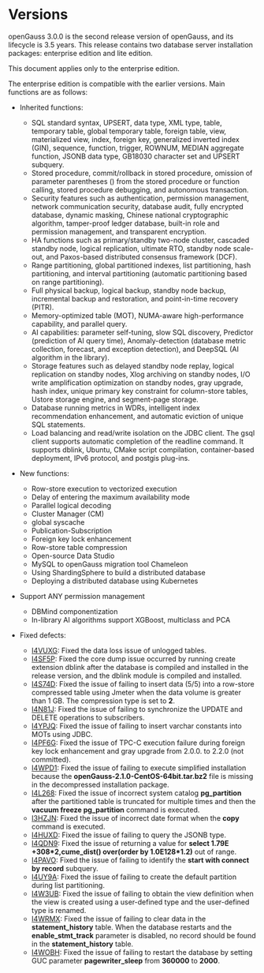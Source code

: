 # Versions<a name="EN-US_TOPIC_0289899200"></a>

openGauss 3.0.0 is the second release version of openGauss, and its lifecycle is 3.5 years. This release contains two database server installation packages: enterprise edition and lite edition.

This document applies only to the enterprise edition.

The enterprise edition is compatible with the earlier versions. Main functions are as follows:

-   Inherited functions:
    -   SQL standard syntax, UPSERT, data type, XML type, table, temporary table, global temporary table, foreign table, view, materialized view, index, foreign key, generalized inverted index \(GIN\), sequence, function, trigger, ROWNUM, MEDIAN aggregate function, JSONB data type, GB18030 character set and UPSERT subquery.
    -   Stored procedure, commit/rollback in stored procedure, omission of parameter parentheses \(\) from the stored procedure or function calling, stored procedure debugging, and autonomous transaction.
    -   Security features such as authentication, permission management, network communication security, database audit, fully encrypted database, dynamic masking, Chinese national cryptographic algorithm, tamper-proof ledger database, built-in role and permission management, and transparent encryption.
    -   HA functions such as primary/standby two-node cluster, cascaded standby node, logical replication, ultimate RTO, standby node scale-out, and Paxos-based distributed consensus framework \(DCF\).
    -   Range partitioning, global partitioned indexes, list partitioning, hash partitioning, and interval partitioning \(automatic partitioning based on range partitioning\).
    -   Full physical backup, logical backup, standby node backup, incremental backup and restoration, and point-in-time recovery \(PITR\).
    -   Memory-optimized table \(MOT\), NUMA-aware high-performance capability, and parallel query.
    -   AI capabilities: parameter self-tuning, slow SQL discovery, Predictor \(prediction of AI query time\), Anomaly-detection \(database metric collection, forecast, and exception detection\), and DeepSQL \(AI algorithm in the library\).
    -   Storage features such as delayed standby node replay, logical replication on standby nodes, Xlog archiving on standby nodes, I/O write amplification optimization on standby nodes, gray upgrade, hash index, unique primary key constraint for column-store tables, Ustore storage engine, and segment-page storage.
    -   Database running metrics in WDRs, intelligent index recommendation enhancement, and automatic eviction of unique SQL statements.
    -   Load balancing and read/write isolation on the JDBC client. The gsql client supports automatic completion of the readline command. It supports dblink, Ubuntu, CMake script compilation, container-based deployment, IPv6 protocol, and postgis plug-ins.


-   New functions:
    -   Row-store execution to vectorized execution
    -   Delay of entering the maximum availability mode
    -   Parallel logical decoding
    -   Cluster Manager \(CM\)
    -   global syscache
    -   Publication-Subscription
    -   Foreign key lock enhancement
    -   Row-store table compression
    -   Open-source Data Studio
    -   MySQL to openGauss migration tool Chameleon
    -   Using ShardingSphere to build a distributed database
    -   Deploying a distributed database using Kubernetes
-   Support ANY permission management
    - DBMind componentization
    - In-library AI algorithms support XGBoost, multiclass and PCA
    
-   Fixed defects:
    -   [I4VUXG](https://gitee.com/opengauss/openGauss-server/issues/I4VUXG?from=project-issue): Fixed the data loss issue of unlogged tables.
    -   [I4SF5P](https://gitee.com/opengauss/openGauss-server/issues/I4SF5P?from=project-issue): Fixed the core dump issue occurred by running create extension dblink after the database is compiled and installed in the release version, and the dblink module is compiled and installed.
    -   [I4S74D](https://gitee.com/opengauss/openGauss-server/issues/I4S74D?from=project-issue): Fixed the issue of failing to insert data \(5/5\) into a row-store compressed table using Jmeter when the data volume is greater than 1 GB. The compression type is set to  **2**.
    -   [I4N81J](https://gitee.com/opengauss/openGauss-server/issues/I4N81J?from=project-issue): Fixed the issue of failing to synchronize the UPDATE and DELETE operations to subscribers.
    -   [I4YPJQ](https://gitee.com/opengauss/openGauss-server/issues/I4YPJQ?from=project-issue): Fixed the issue of failing to insert varchar constants into MOTs using JDBC.
    -   [I4PF6G](https://gitee.com/opengauss/openGauss-server/issues/I4PF6G?from=project-issue): Fixed the issue of TPC-C execution failure during foreign key lock enhancement and gray upgrade from 2.0.0. to 2.2.0 \(not committed\).
    -   [I4WPD1](https://gitee.com/opengauss/openGauss-server/issues/I4WPD1?from=project-issue): Fixed the issue of failing to execute simplified installation because the  **openGauss-2.1.0-CentOS-64bit.tar.bz2**  file is missing in the decompressed installation package.
    -   [I4L268](https://gitee.com/opengauss/openGauss-server/issues/I4L268?from=project-issue): Fixed the issue of incorrect system catalog  **pg\_partition**  after the partitioned table is truncated for multiple times and then the  **vacuum freeze pg\_partition**  command is executed.
    -   [I3HZJN](https://gitee.com/opengauss/openGauss-server/issues/I3HZJN?from=project-issue): Fixed the issue of incorrect date format when the  **copy**  command is executed.
    -   [I4HUXD](https://gitee.com/opengauss/openGauss-server/issues/I4HUXD?from=project-issue): Fixed the issue of failing to query the JSONB type.
    -   [I4QDN9](https://gitee.com/opengauss/openGauss-server/issues/I4QDN9?from=project-issue): Fixed the issue of returning a value for  **select 1.79E +308\*2,cume\_dist\(\) over\(order by 1.0E128\*1.2\)**  out of range.
    -   [I4PAVO](https://gitee.com/opengauss/openGauss-server/issues/I4PAVO?from=project-issue): Fixed the issue of failing to identify the  **start with connect by record**  subquery.
    -   [I4UY9A](https://gitee.com/opengauss/openGauss-server/issues/I4UY9A?from=project-issue): Fixed the issue of failing to create the default partition during list partitioning.
    -   [I4W3UB](https://gitee.com/opengauss/openGauss-server/issues/I4W3UB?from=project-issue): Fixed the issue of failing to obtain the view definition when the view is created using a user-defined type and the user-defined type is renamed.
    -   [I4WRMX](https://gitee.com/opengauss/openGauss-server/issues/I4WRMX?from=project-issue): Fixed the issue of failing to clear data in the  **statement\_history**  table. When the database restarts and the  **enable\_stmt\_track**  parameter is disabled, no record should be found in the  **statement\_history**  table.
    -   [I4WOBH](https://gitee.com/opengauss/openGauss-server/issues/I4WOBH?from=project-issue): Fixed the issue of failing to restart the database by setting GUC parameter  **pagewriter\_sleep**  from  **360000**  to  **2000**.


